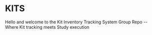 # KITS
 Hello and welcome to the Kit Inventory Tracking System Group Repo
 -- Where Kit tracking meets Study execution
